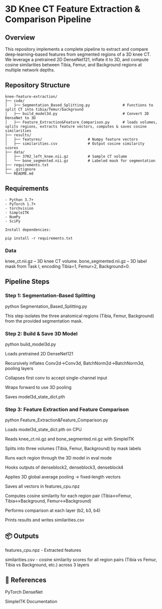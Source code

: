 # 3D Knee CT Feature Extraction & Comparison Pipeline

## Overview  
This repository implements a complete pipeline to extract and compare deep‐learning–based features from segmented regions of a 3D knee CT. 
We leverage a pretrained 2D DenseNet121, inflate it to 3D, and compute cosine similarities between Tibia, Femur, and Background regions at multiple network depths.

## Repository Structure  

```
knee-feature-extraction/
├── code/
│   ├── Segmentation_Based_Splitting.py               # Functions to split CT into tibia/femur/background
│   ├── build_model3d.py                              # Convert 2D DenseNet to 3D
│   ├── Feature_Extraction&Feature_Comparison.py      # loads volumes, splits regions, extracts feature vectors, computes & saves cosine similarities
├── results/
│   ├── features/                     # Numpy feature vectors
│   ├── similarities.csv              # Output cosine similarity scores
├── data/
│   ├── 3702_left_knee.nii.gz         # Sample CT volume
│   └── bone_segmented.nii.gz         # Labeled mask for segmentation
├── requirements.txt
├── .gitignore
└── README.md
```


## Requirements
```
- Python 3.7+  
- PyTorch 1.7+  
- torchvision  
- SimpleITK  
- NumPy  
- SciPy  

Install dependencies:

pip install -r requirements.txt
```
### Data
knee_ct.nii.gz – 3D knee CT volume.
bone_segmented.nii.gz – 3D label mask from Task I, encoding Tibia=1, Femur=2, Background=0.

## Pipeline Steps

### Step 1: Segmentation-Based Splitting

python Segmentation_Based_Splitting.py

This step isolates the three anatomical regions (Tibia, Femur, Background) from the provided segmentation mask.

### Step 2: Build & Save 3D Model

python build_model3d.py

Loads pretrained 2D DenseNet121

Recursively inflates Conv2d→Conv3d, BatchNorm2d→BatchNorm3d, pooling layers

Collapses first conv to accept single-channel input

Wraps forward to use 3D pooling

Saves model3d_state_dict.pth

### Step 3: Feature Extraction and Feature Comparison

python Feature_Extraction&Feature_Comparison.py

Loads model3d_state_dict.pth on CPU

Reads knee_ct.nii.gz and bone_segmented.nii.gz with SimpleITK

Splits into three volumes (Tibia, Femur, Background) by mask labels

Runs each region through the 3D model in eval mode

Hooks outputs of denseblock2, denseblock3, denseblock4

Applies 3D global average pooling → fixed‐length vectors

Saves all vectors in features_cpu.npz

Computes cosine similarity for each region pair (Tibia↔Femur, Tibia↔Background, Femur↔Background)

Performs comparison at each layer (b2, b3, b4)

Prints results and writes similarities.csv

## 📦 Outputs

features_cpu.npz - Extracted features

similarities.csv - cosine similarity scores for all region pairs (Tibia vs Femur, Tibia vs Background, etc.) across 3 layers


## 🧠 References

PyTorch DenseNet

SimpleITK Documentation
